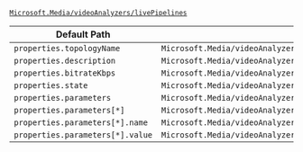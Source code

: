 [`Microsoft.Media/videoAnalyzers/livePipelines`](https://docs.microsoft.com/en-us/azure/templates/microsoft.media/videoanalyzers/livepipelines)

| Default Path | Alias |
|---|---|
| `properties.topologyName` | `Microsoft.Media/videoAnalyzers/livePipelines/topologyName` |
| `properties.description` | `Microsoft.Media/videoAnalyzers/livePipelines/description` |
| `properties.bitrateKbps` | `Microsoft.Media/videoAnalyzers/livePipelines/bitrateKbps` |
| `properties.state` | `Microsoft.Media/videoAnalyzers/livePipelines/state` |
| `properties.parameters` | `Microsoft.Media/videoAnalyzers/livePipelines/parameters` |
| `properties.parameters[*]` | `Microsoft.Media/videoAnalyzers/livePipelines/parameters[*]` |
| `properties.parameters[*].name` | `Microsoft.Media/videoAnalyzers/livePipelines/parameters[*].name` |
| `properties.parameters[*].value` | `Microsoft.Media/videoAnalyzers/livePipelines/parameters[*].value` |

